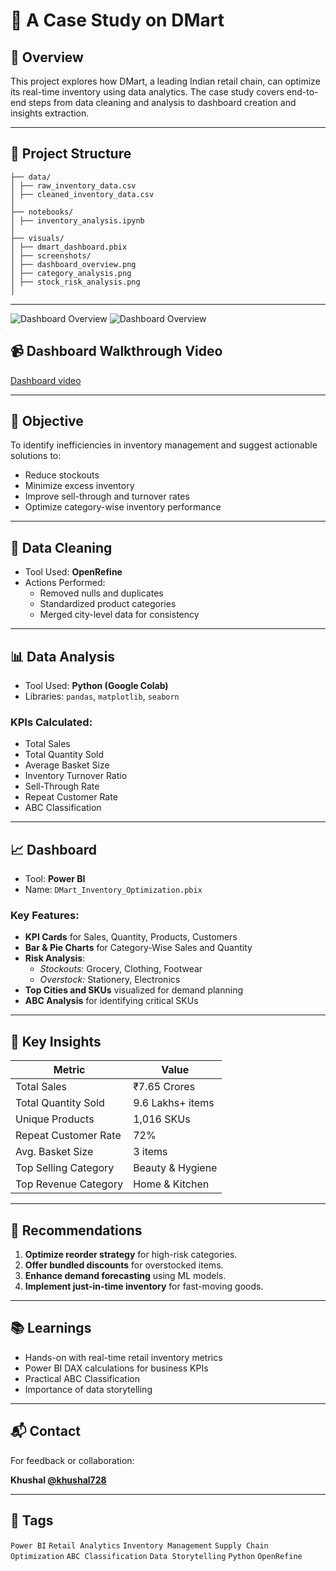 # 🛒 A Case Study on DMart

## 📌 Overview

This project explores how DMart, a leading Indian retail chain, can optimize its real-time inventory using data analytics. The case study covers end-to-end steps from data cleaning and analysis to dashboard creation and insights extraction.

---

## 📂 Project Structure
```
├── data/
│ ├── raw_inventory_data.csv
│ ├── cleaned_inventory_data.csv
│
├── notebooks/
│ ├── inventory_analysis.ipynb
│
├── visuals/
│ ├── dmart_dashboard.pbix
│ ├── screenshots/
│ ├── dashboard_overview.png
│ ├── category_analysis.png
│ ├── stock_risk_analysis.png
│
```
---
![Dashboard Overview](https://github.com/user-attachments/assets/600d13a3-ba97-4ca7-aef4-c2d56a0cc643)
![Dashboard Overview](https://github.com/user-attachments/assets/2cab21be-0e71-49e1-9ffb-2cf118fe23db)

## 📹 Dashboard Walkthrough Video

[Dashboard video](https://github.com/khushal728/Dmart_Case_Study/issues/1#issue-3099881474)

---
## 🎯 Objective

To identify inefficiencies in inventory management and suggest actionable solutions to:
- Reduce stockouts
- Minimize excess inventory
- Improve sell-through and turnover rates
- Optimize category-wise inventory performance

---

## 🧹 Data Cleaning

- Tool Used: **OpenRefine**
- Actions Performed:
  - Removed nulls and duplicates
  - Standardized product categories
  - Merged city-level data for consistency

---

## 📊 Data Analysis

- Tool Used: **Python (Google Colab)**
- Libraries: `pandas`, `matplotlib`, `seaborn`

### KPIs Calculated:
- Total Sales
- Total Quantity Sold
- Average Basket Size
- Inventory Turnover Ratio
- Sell-Through Rate
- Repeat Customer Rate
- ABC Classification

---

## 📈 Dashboard

- Tool: **Power BI**
- Name: `DMart_Inventory_Optimization.pbix`

### Key Features:
- **KPI Cards** for Sales, Quantity, Products, Customers
- **Bar & Pie Charts** for Category-Wise Sales and Quantity
- **Risk Analysis**:
  - *Stockouts:* Grocery, Clothing, Footwear
  - *Overstock:* Stationery, Electronics
- **Top Cities and SKUs** visualized for demand planning
- **ABC Analysis** for identifying critical SKUs

---

## 📌 Key Insights

| Metric                    | Value               |
|--------------------------|---------------------|
| Total Sales              | ₹7.65 Crores        |
| Total Quantity Sold      | 9.6 Lakhs+ items    |
| Unique Products          | 1,016 SKUs          |
| Repeat Customer Rate     | 72%                 |
| Avg. Basket Size         | 3 items             |
| Top Selling Category     | Beauty & Hygiene    |
| Top Revenue Category     | Home & Kitchen      |

---

## 🧠 Recommendations

1. **Optimize reorder strategy** for high-risk categories.
2. **Offer bundled discounts** for overstocked items.
3. **Enhance demand forecasting** using ML models.
4. **Implement just-in-time inventory** for fast-moving goods.

---

## 📚 Learnings

- Hands-on with real-time retail inventory metrics
- Power BI DAX calculations for business KPIs
- Practical ABC Classification
- Importance of data storytelling

---

## 📬 Contact

For feedback or collaboration:

**Khushal [@khushal728](https://github.com/khushal728)**  


---

## 🔖 Tags

`Power BI` `Retail Analytics` `Inventory Management` `Supply Chain Optimization` `ABC Classification` `Data Storytelling` `Python` `OpenRefine`














